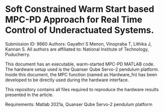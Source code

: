 # Soft Constrained Warm Start based MPC-PD Approach for Real Time Control of Underactuated Systems.
Submission ID: 9660
Authors: Gayathri S Menon, Vinopraba T, Lithika J, Kannan S.
All authors are affiliated to: National Institute of Technology, Puducherry.

This document has an executable, warm-started MPC-PD MATLAB code. The hardware setup used is the Quanser Qube Servo-2 pendulum platform. Inside this document, the MPC function (named as Hardware_fn) has been developed to be directly used during the hardware interface.

This repository contains all files required to reproduce the hardware results presented in the article.

Requirements: Matlab 2021a, Quanser Qube Servo-2 pendulum platform
